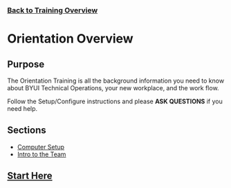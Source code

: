 ### [Back to Training Overview](../)
# Orientation Overview

## Purpose

The Orientation Training is all the background information you need to know about BYUI Technical Operations, your new workplace, and the work flow.

Follow the Setup/Configure instructions and please **ASK QUESTIONS** if you need help.

## Sections

- [Computer Setup](./1.%20computerSetup.md)
- [Intro to the Team](./2.%20policyIntro.md)

## [Start Here](./1.%20computerSetup.md)
